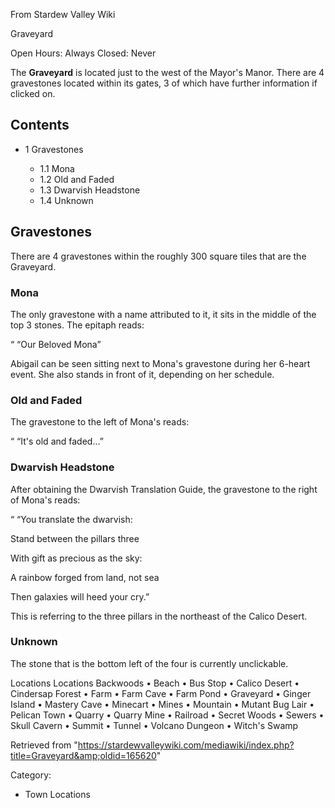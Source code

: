 From Stardew Valley Wiki

Graveyard

Open Hours: Always Closed: Never

The **Graveyard** is located just to the west of the Mayor's Manor. There are 4 gravestones located within its gates, 3 of which have further information if clicked on.

## Contents

- 1 Gravestones
  
  - 1.1 Mona
  - 1.2 Old and Faded
  - 1.3 Dwarvish Headstone
  - 1.4 Unknown

## Gravestones

There are 4 gravestones within the roughly 300 square tiles that are the Graveyard.

### Mona

The only gravestone with a name attributed to it, it sits in the middle of the top 3 stones. The epitaph reads:

“ “Our Beloved Mona”

Abigail can be seen sitting next to Mona's gravestone during her 6-heart event. She also stands in front of it, depending on her schedule.

### Old and Faded

The gravestone to the left of Mona's reads:

“ “It's old and faded...”

### Dwarvish Headstone

After obtaining the Dwarvish Translation Guide, the gravestone to the right of Mona's reads:

“ “You translate the dwarvish:

Stand between the pillars three

With gift as precious as the sky:

A rainbow forged from land, not sea

Then galaxies will heed your cry.”

This is referring to the three pillars in the northeast of the Calico Desert.

### Unknown

The stone that is the bottom left of the four is currently unclickable.

Locations Locations Backwoods • Beach • Bus Stop • Calico Desert • Cindersap Forest • Farm • Farm Cave • Farm Pond • Graveyard • Ginger Island • Mastery Cave • Minecart • Mines • Mountain • Mutant Bug Lair • Pelican Town • Quarry • Quarry Mine • Railroad • Secret Woods • Sewers • Skull Cavern • Summit • Tunnel • Volcano Dungeon • Witch's Swamp

Retrieved from "https://stardewvalleywiki.com/mediawiki/index.php?title=Graveyard&amp;oldid=165620"

Category:

- Town Locations